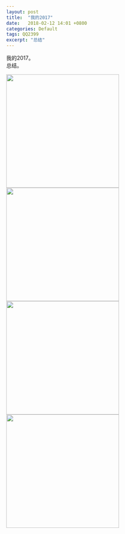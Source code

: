 ```yaml
---
layout: post
title:  "我的2017"
date:   2018-02-12 14:01 +0800
categories: Default
tags: QQ2399
excerpt: "总结"
---
```


我的2017。  
总结。  

<img src="https://p.pstatp.com/origin/fef50000f3188f365cea" width="300">
<img src="https://p.pstatp.com/origin/fea4000164a6e7ced755" width="300">
<img src="https://p.pstatp.com/origin/fe7e00006673f6d4f27f" width="300">
<img src="https://p.pstatp.com/origin/ff7f00010908234dab0e" width="300">